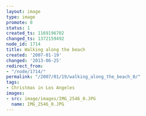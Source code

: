```yaml
---
layout: image
type: image
promote: 0
status: 1
created_ts: 1169196702
changed_ts: 1372159492
node_id: 1714
title: Walking along the beach
created: '2007-01-19'
changed: '2013-06-25'
redirect_from:
- "/node/1714/"
permalink: "/2007/01/19/walking_along_the_beach_0/"
tags:
- Christmas in Los Angeles
images:
- src: image/images/IMG_2546_0.JPG
  name: IMG_2546_0.JPG
---
```


